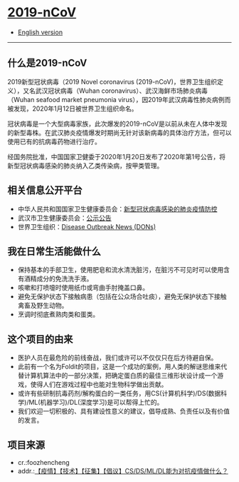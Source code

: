 [2019-nCoV](https://github.com/Contributors-of-anti-2019-nCoV/2019-nCoV)
=======

* [English version](./README.md)
---

什么是2019-nCoV
---

2019新型冠状病毒（2019 Novel coronavirus (2019-nCoV)，世界卫生组织定义），又名武汉冠状病毒（Wuhan coronavirus）、武汉海鲜市场肺炎病毒（Wuhan seafood market pneumonia virus），因2019年武汉病毒性肺炎病例而被发现，2020年1月12日被世界卫生组织命名。

冠状病毒是一个大型病毒家族，此次爆发的2019-nCoV是以前从未在人体中发现的新型毒株。在武汉肺炎疫情爆发时期尚无针对该新病毒的具体治疗方法，但可以使用已有的抗病毒药物进行治疗。

经国务院批准，中国国家卫健委于2020年1月20日发布了2020年第1号公告，将新型冠状病毒感染的肺炎纳入乙类传染病，按甲类管理。

相关信息公开平台
---

- 中华人民共和国国家卫生健康委员会：[新型冠状病毒感染的肺炎疫情防控](http://www.nhc.gov.cn/xcs/xxgzbd/new_list.shtml)
- 武汉市卫生健康委员会：[公示公告](http://wjw.wuhan.gov.cn/front/web/list2nd/no/710)
- 世界卫生组织：[Disease Outbreak News (DONs)](https://www.who.int/csr/don/en/)

我在日常生活能做什么
---

- 保持基本的手部卫生，使用肥皂和流水清洗脏污，在脏污不可见时可以使用含有酒精成分的免洗洗手液。
- 咳嗽和打喷嚏时使用纸巾或弯曲手肘掩盖口鼻。
- 避免无保护状态下接触病患（包括在公众场合吐痰），避免无保护状态下接触禽畜及野生动物。
- 烹调时彻底煮熟肉类和蛋类。

这个项目的由来
---

- 医护人员在最危险的前线奋战，我们或许可以不仅仅只在后方待避自保。
- 此前有一个名为Foldit的项目，这是一个成功的案例，用人类的解谜思维来代替计算机算法中的一部分决策，把确定蛋白质的最佳三维形状设计成一个游戏，使得人们在游戏过程中也能对生物科学做出贡献。
- 或许有些研制抗毒药剂/解构蛋白的一类任务，用CS(计算机科学)/DS(数据科学)/ML(机器学习)/DL(深度学习)是可以帮得上忙的。
- 我们欢迎一切积极的、具有建设性意义的建议，倡导成熟、负责任以及有价值的发言。

项目来源
---

- cr.:foozhencheng
- addr.:[【疫情】【技术】【征集】【倡议】CS/DS/ML/DL能为对抗疫情做什么？](https://chaoli.club/index.php/4961)
